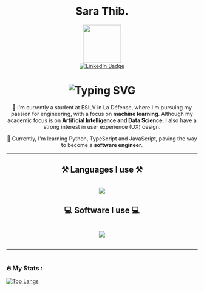 <div id="header" align="center">
  <h1>Sara Thib. </h1>
  <img src="https://media.giphy.com/media/v1.Y2lkPTc5MGI3NjExYWpoc2h4aWExajY4MGo1b2poMzlzeGVxN2dwbnFjN25qajhvMWZ6YiZlcD12MV9pbnRlcm5hbF9naWZfYnlfaWQmY3Q9Zw/4GWmvKBiml8vPQUchI/giphy.gif" width="100"/>
</div>


<div id="badges" align="center">
  <a href="https://www.linkedin.com/in/sara-thibierge-6092471bb/" target="_blank">
    <img src="https://img.shields.io/badge/LinkedIn-blue?style=for-the-badge&logo=linkedin&logoColor=white" alt="LinkedIn Badge"/>
  </a>
</div>


<h1 align="center">
    <img src="https://readme-typing-svg.herokuapp.com?font=Montserra&weight=500&pause=1000&color=C961E8&center=true&random=false&width=435&lines=Welcome+on+my+profile!" alt="Typing SVG" /></a>
    <br>
</h1>

<div align="center">
 
👋 I'm currently a student at ESILV in La Défense, where I'm pursuing my passion for engineering, with a focus on **machine learning**. Although my academic focus is on **Artificial Intelligence and Data Science**, I also have a strong interest in user experience (UX) design. 

🌱 Currently, I'm learning Python, TypeScript and JavaScript, paving the way to become a **software engineer**.

</div>

<hr/>

<h2 align="center">⚒️ Languages I use ⚒️</h2>
<br/>
<div align="center">
    <img src="https://skillicons.dev/icons?i=js,html,css,py,arduino,c,cs,cpp,mysql,r,react" /><br>
</div>

<h2 align="center">💻 Software I use 💻</h2>
<br/>
<div align="center">
    <img src="https://skillicons.dev/icons?i=docker,blender,unity,figma,linux,github,gitlab,discord,ps,pr,ai,id" /><br>
</div>
<br/>
<hr/>


<h1></h1>

### :fire: My Stats :

[![Top Langs](https://github-readme-stats.vercel.app/api/top-langs/?username=ThibSara&layout=compact&theme=vision-friendly-dark)](https://github.com/anuraghazra/github-readme-stats)

